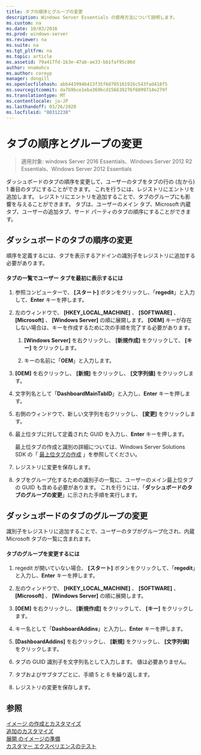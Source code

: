 ```yaml
---
title: タブの順序とグループの変更
description: Windows Server Essentials の使用方法について説明します。
ms.custom: na
ms.date: 10/03/2016
ms.prod: windows-server
ms.reviewer: na
ms.suite: na
ms.tgt_pltfrm: na
ms.topic: article
ms.assetid: 79a417fd-1b3e-47ab-ae33-bb1faf95c86d
author: nnamuhcs
ms.author: coreyp
manager: dongill
ms.openlocfilehash: abb443994b413f35f6d70510191bc543fad418f5
ms.sourcegitcommit: da7b9bce1eba369bcd156639276f6899714e279f
ms.translationtype: MT
ms.contentlocale: ja-JP
ms.lasthandoff: 03/26/2020
ms.locfileid: "80312238"
---
```

# <a name="change-the-order-and-grouping-of-tabs"></a>タブの順序とグループの変更

>適用対象: windows Server 2016 Essentials、Windows Server 2012 R2 Essentials、Windows Server 2012 Essentials

ダッシュボードのタブの順序を変更して、ユーザーのタブをタブの行の (左から) 1 番目のタブにすることができます。 これを行うには、レジストリにエントリを追加します。 レジストリにエントリを追加することで、タブのグループにも影響を与えることができます。 タブは、ユーザーのメイン タブ、Microsoft 内蔵タブ、ユーザーの追加タブ、サード パーティのタブの順序にすることができます。  
  
## <a name="change-the-order-of-the-tabs-in-the-dashboard"></a>ダッシュボードのタブの順序の変更  
 順序を定義するには、タブを表示するアドインの識別子をレジストリに追加する必要があります。  
  
#### <a name="to-display-your-tab-first-in-the-list-of-tabs"></a>タブの一覧でユーザー タブを最初に表示するには  
  
1.  参照コンピューターで、 **[スタート]** ボタンをクリックし、「**regedit**」と入力して、**Enter** キーを押します。  
  
2.  左のウィンドウで、 **[HKEY_LOCAL_MACHINE]** 、 **[SOFTWARE]** 、 **[Microsoft]** 、 **[Windows Server]** の順に展開します。 **[OEM]** キーが存在しない場合は、キーを作成するために次の手順を完了する必要があります。  
  
    1.  **[Windows Server]** を右クリックし、 **[新規作成]** をクリックして、 **[キー]** をクリックします。  
  
    2.  キーの名前に「**OEM**」と入力します。  
  
3.  **[OEM]** を右クリックし、 **[新規]** をクリックし、 **[文字列値]** をクリックします。  
  
4.  文字列名として「**DashboardMainTabID**」と入力し、**Enter** キーを押します。  
  
5.  右側のウィンドウで、新しい文字列を右クリックし、 **[変更]** をクリックします。  
  
6.  最上位タブに対して定義された GUID を入力し、**Enter** キーを押します。  
  
     最上位タブの作成と識別の詳細については、Windows Server Solutions SDK の「 [最上位タブの作成](https://msdn.microsoft.com/library/gg513957) 」を参照してください。  
  
7.  レジストリに変更を保存します。  
  
8.  タブをグループ化するための識別子の一覧に、ユーザーのメイン最上位タブの GUID も含める必要があります。 これを行うには、「**ダッシュボードのタブのグループの変更**」に示された手順を実行します。  
  
## <a name="change-the-grouping-of-tabs-in-the-dashboard"></a>ダッシュボードのタブのグループの変更  
 識別子をレジストリに追加することで、ユーザーのタブがグループ化され、内蔵 Microsoft タブの一覧に含まれます。  
  
#### <a name="to-change-the-grouping-of-tabs"></a>タブのグループを変更するには  
  
1.  regedit が開いていない場合、 **[スタート]** ボタンをクリックして、「**regedit**」と入力し、**Enter** キーを押します。  
  
2.  左のウィンドウで、 **[HKEY_LOCAL_MACHINE]** 、 **[SOFTWARE]** 、 **[Microsoft]** 、 **[Windows Server]** の順に展開します。  
  
3.  **[OEM]** を右クリックし、 **[新規作成]** をクリックして、 **[キー]** をクリックします。  
  
4.  キー名として「**DashboardAddins**」と入力し、**Enter** キーを押します。  
  
5.  **[DashboardAddins]** を右クリックし、 **[新規]** をクリックし、 **[文字列値]** をクリックします。  
  
6.  タブの GUID 識別子を文字列名として入力します。 値は必要ありません。  
  
7.  タブおよびサブタブごとに、手順 5 と 6 を繰り返します。  
  
8.  レジストリの変更を保存します。  
  
## <a name="see-also"></a>参照  
 [イメージ  の作成とカスタマイズ](Creating-and-Customizing-the-Image.md)  
 [追加のカスタマイズ](Additional-Customizations.md)   
 [展開  のイメージの準備](Preparing-the-Image-for-Deployment.md)  
 [カスタマー エクスペリエンスのテスト](Testing-the-Customer-Experience.md)